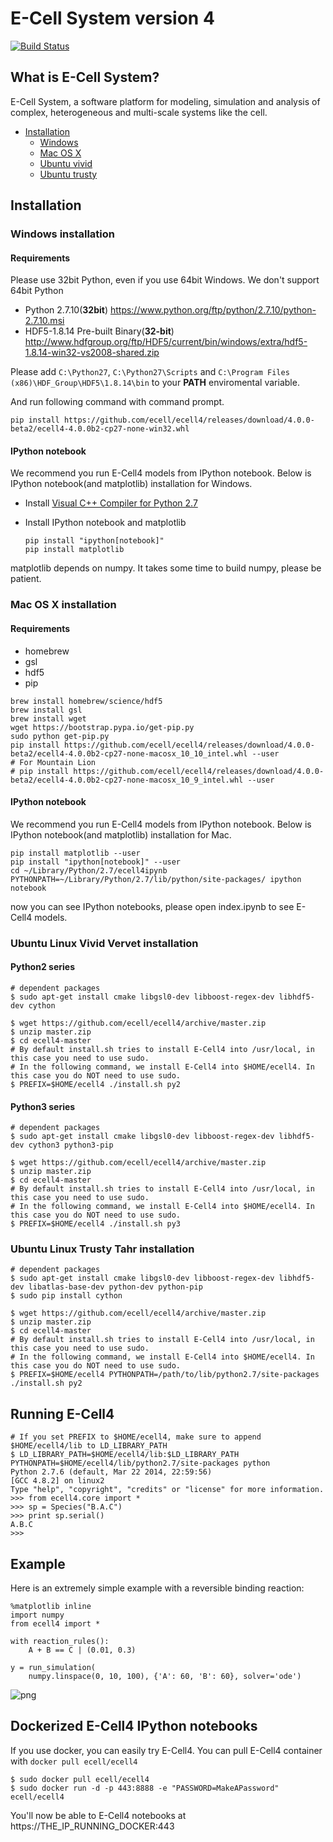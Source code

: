E-Cell System version 4 
=======================

[![Build Status](https://travis-ci.org/ecell/ecell4.svg?branch=develop)](https://travis-ci.org/ecell/ecell4)

## What is E-Cell System?

E-Cell System, a software platform for modeling, simulation and analysis of complex, heterogeneous and multi-scale systems like the cell.

- [Installation](#installation)
    - [Windows](#windows-installation)
    - [Mac OS X](#mac-os-x-installation)
    - [Ubuntu vivid](#ubuntu-linux-vivid-vervet-installation)
    - [Ubuntu trusty](#ubuntu-linux-trusty-tahr-installation)

Installation
------------

### Windows installation

#### Requirements

Please use 32bit Python, even if you use 64bit Windows.
We don't support 64bit Python

- Python 2.7.10(**32bit**) https://www.python.org/ftp/python/2.7.10/python-2.7.10.msi
- HDF5-1.8.14 Pre-built Binary(**32-bit**) http://www.hdfgroup.org/ftp/HDF5/current/bin/windows/extra/hdf5-1.8.14-win32-vs2008-shared.zip

Please add `C:\Python27`, `C:\Python27\Scripts` and `C:\Program Files (x86)\HDF_Group\HDF5\1.8.14\bin` to your **PATH** enviromental variable.

And run following command with command prompt.
```
pip install https://github.com/ecell/ecell4/releases/download/4.0.0-beta2/ecell4-4.0.0b2-cp27-none-win32.whl
```

#### IPython notebook
We recommend you run E-Cell4 models from IPython notebook.
Below is IPython notebook(and matplotlib) installation for Windows.

- Install [Visual C++ Compiler for Python 2.7](http://www.microsoft.com/en-us/download/details.aspx?id=44266)
- Install IPython notebook and matplotlib

    ```
    pip install "ipython[notebook]"
    pip install matplotlib
    ```

matplotlib depends on numpy. It takes some time to build numpy, please be patient.

### Mac OS X installation

#### Requirements

- homebrew
- gsl
- hdf5
- pip

```shell
brew install homebrew/science/hdf5
brew install gsl
brew install wget
wget https://bootstrap.pypa.io/get-pip.py
sudo python get-pip.py
pip install https://github.com/ecell/ecell4/releases/download/4.0.0-beta2/ecell4-4.0.0b2-cp27-none-macosx_10_10_intel.whl --user
# For Mountain Lion
# pip install https://github.com/ecell/ecell4/releases/download/4.0.0-beta2/ecell4-4.0.0b2-cp27-none-macosx_10_9_intel.whl --user
```

#### IPython notebook
We recommend you run E-Cell4 models from IPython notebook.
Below is IPython notebook(and matplotlib) installation for Mac.

```shell
pip install matplotlib --user
pip install "ipython[notebook]" --user
cd ~/Library/Python/2.7/ecell4ipynb
PYTHONPATH=~/Library/Python/2.7/lib/python/site-packages/ ipython notebook
```

now you can see IPython notebooks, please open index.ipynb to see E-Cell4 models.


### Ubuntu Linux Vivid Vervet installation
#### Python2 series

```shell
# dependent packages
$ sudo apt-get install cmake libgsl0-dev libboost-regex-dev libhdf5-dev cython

$ wget https://github.com/ecell/ecell4/archive/master.zip   
$ unzip master.zip
$ cd ecell4-master
# By default install.sh tries to install E-Cell4 into /usr/local, in this case you need to use sudo.
# In the following command, we install E-Cell4 into $HOME/ecell4. In this case you do NOT need to use sudo.
$ PREFIX=$HOME/ecell4 ./install.sh py2
```

#### Python3 series

```shell
# dependent packages
$ sudo apt-get install cmake libgsl0-dev libboost-regex-dev libhdf5-dev cython3 python3-pip

$ wget https://github.com/ecell/ecell4/archive/master.zip   
$ unzip master.zip
$ cd ecell4-master
# By default install.sh tries to install E-Cell4 into /usr/local, in this case you need to use sudo.
# In the following command, we install E-Cell4 into $HOME/ecell4. In this case you do NOT need to use sudo.
$ PREFIX=$HOME/ecell4 ./install.sh py3
```

### Ubuntu Linux Trusty Tahr installation 

```shell
# dependent packages
$ sudo apt-get install cmake libgsl0-dev libboost-regex-dev libhdf5-dev libatlas-base-dev python-dev python-pip
$ sudo pip install cython

$ wget https://github.com/ecell/ecell4/archive/master.zip   
$ unzip master.zip
$ cd ecell4-master
# By default install.sh tries to install E-Cell4 into /usr/local, in this case you need to use sudo.
# In the following command, we install E-Cell4 into $HOME/ecell4. In this case you do NOT need to use sudo.
$ PREFIX=$HOME/ecell4 PYTHONPATH=/path/to/lib/python2.7/site-packages ./install.sh py2
```

## Running E-Cell4

```
# If you set PREFIX to $HOME/ecell4, make sure to append $HOME/ecell4/lib to LD_LIBRARY_PATH 
$ LD_LIBRARY_PATH=$HOME/ecell4/lib:$LD_LIBRARY_PATH PYTHONPATH=$HOME/ecell4/lib/python2.7/site-packages python
Python 2.7.6 (default, Mar 22 2014, 22:59:56) 
[GCC 4.8.2] on linux2
Type "help", "copyright", "credits" or "license" for more information.
>>> from ecell4.core import *
>>> sp = Species("B.A.C")
>>> print sp.serial()
A.B.C
>>> 
```

## Example

Here is an extremely simple example with a reversible binding reaction:


    %matplotlib inline
    import numpy
    from ecell4 import *
    
    with reaction_rules():
        A + B == C | (0.01, 0.3)
    
    y = run_simulation(
        numpy.linspace(0, 10, 100), {'A': 60, 'B': 60}, solver='ode')


![png](https://raw.githubusercontent.com/ecell/ecell4/develop/docs/output_7_0.png)


## Dockerized E-Cell4 IPython notebooks

If you use docker, you can easily try E-Cell4.
You can pull E-Cell4 container with `docker pull ecell/ecell4`

```shell
$ sudo docker pull ecell/ecell4
$ sudo docker run -d -p 443:8888 -e "PASSWORD=MakeAPassword" ecell/ecell4
```

You'll now be able to E-Cell4 notebooks at https://THE_IP_RUNNING_DOCKER:443

